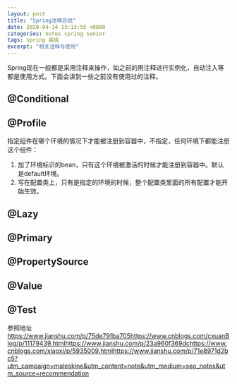```yaml
---
layout: post
title: "Spring注释总结"
date: 2020-04-14 13:13:55 +0800
categories: notes spring senior
tags: spring 高级
excerpt: "相关注释与使用"
---
```


Spring现在一般都是采用注释来操作，如之前的用注释进行实例化，自动注入等都是使用方式。下面会讲到一些之前没有使用过的注释。

## @Conditional

## @Profile

指定组件在哪个环境的情况下才能被注册到容器中，不指定，任何环境下都能注册这个组件：
  
1. 加了环境标识的bean，只有这个环境被激活的时候才能注册到容器中。默认是default环境。
2. 写在配置类上，只有是指定的环境的时候，整个配置类里面的所有配置才能开始生效。

## @Lazy

## @Primary

## @PropertySource

## @Value

## @Test

参照地址<https://www.jianshu.com/p/75de79fba705><https://www.cnblogs.com/cxuanBlog/p/11179439.html><https://www.jianshu.com/p/23a960f369dc><https://www.cnblogs.com/xiaoxi/p/5935009.html><https://www.jianshu.com/p/71e8971d2bc5?utm_campaign=maleskine&utm_content=note&utm_medium=seo_notes&utm_source=recommendation>
